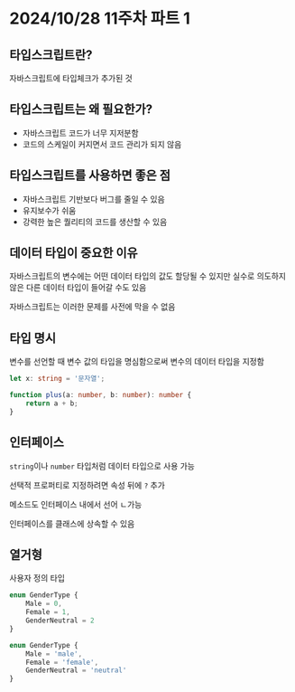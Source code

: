 # 2024/10/28 11주차 파트 1

## 타입스크립트란?

자바스크립트에 타입체크가 추가된 것

## 타입스크립트는 왜 필요한가?

- 자바스크립트 코드가 너무 지저분함
- 코드의 스케일이 커지면서 코드 관리가 되지 않음

## 타입스크립트를 사용하면 좋은 점

- 자바스크립트 기반보다 버그를 줄일 수 있음
- 유지보수가 쉬움
- 강력한 높은 퀄리티의 코드를 생산할 수 있음

## 데이터 타입이 중요한 이유

자바스크립트의 변수에는 어떤 데이터 타입의 값도 할당될 수 있지만 실수로 의도하지 않은 다른 데이터 타입이 들어갈 수도 있음

자바스크립트는 이러한 문제를 사전에 막을 수 없음

## 타입 명시

변수를 선언할 때 변수 값의 타입을 명심함으로써 변수의 데이터 타입을 지정함

```ts
let x: string = '문자열';
```

```ts
function plus(a: number, b: number): number {
    return a + b;
}
```

## 인터페이스

`string`이나 `number` 타입처럼 데이터 타입으로 사용 가능

선택적 프로퍼티로 지정하려면 속성 뒤에 `?` 추가

메소드도 인터페이스 내에서 선어 ㄴ가능

인터페이스를 클래스에 상속할 수 있음

## 열거형

사용자 정의 타입

```ts
enum GenderType {
    Male = 0,
    Female = 1,
    GenderNeutral = 2
}
```

```ts
enum GenderType {
    Male = 'male',
    Female = 'female',
    GenderNeutral = 'neutral'
}
```
